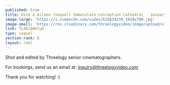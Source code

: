 ```yaml
---
published: true
title: Dino & Aileen (Sequel) Immaculate Conception Cathedral - January 2017
image-large: 'https://i.vimeocdn.com/video/615634239_1920x700.jpg'
image-small: 'https://res.cloudinary.com/threelogyvideo/image/upload/v1528729228/dino.jpg'
link: TL4Oi6WUlyQ
type: sequel
section-rank: 8
layout: reel
---
```

Shot and edited by Threelogy senior cinematographers.

For bookings, send us an email at: inquiry@threelogyvideo.com

Thank you for watching! :)
